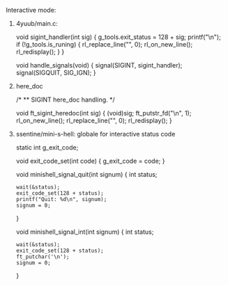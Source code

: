 Interactive mode:

1. 4yuub/main.c:

    void    sigint_handler(int sig)
    {
        g_tools.exit_status = 128 + sig;
        printf("\n");
        if (!g_tools.is_runing)
        {
            rl_replace_line("", 0);
            rl_on_new_line();
            rl_redisplay();
        }
    }

    void    handle_signals(void)
    {
        signal(SIGINT, sigint_handler);
        signal(SIGQUIT, SIG_IGN);
    }

2. here_doc

    /*
    ** SIGINT here_doc handling.
    */

    void	ft_sigint_heredoc(int sig)
    {
        (void)sig;
        ft_putstr_fd("\n", 1);
        rl_on_new_line();
        rl_replace_line("", 0);
        rl_redisplay();
    }

3.  ssentine/mini-s-hell: globale for interactive status code

    static int  g_exit_code;

    void    exit_code_set(int code)
    {
        g_exit_code = code;
    }

    void    minishell_signal_quit(int signum)
    {
        int status;

        wait(&status);
        exit_code_set(128 + status);
        printf("Quit: %d\n", signum);
        signum = 0;
    }

    void    minishell_signal_int(int signum)
    {
        int status;

        wait(&status);
        exit_code_set(128 + status);
        ft_putchar('\n');
        signum = 0;
    }

